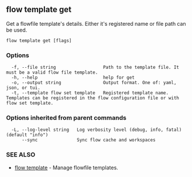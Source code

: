 ## flow template get

Get a flowfile template's details. Either it's registered name or file path can be used.

```
flow template get [flags]
```

### Options

```
  -f, --file string                  Path to the template file. It must be a valid flow file template.
  -h, --help                         help for get
  -o, --output string                Output format. One of: yaml, json, or tui.
  -t, --template flow set template   Registered template name. Templates can be registered in the flow configuration file or with flow set template.
```

### Options inherited from parent commands

```
  -L, --log-level string   Log verbosity level (debug, info, fatal) (default "info")
      --sync               Sync flow cache and workspaces
```

### SEE ALSO

* [flow template](flow_template.md)	 - Manage flowfile templates.

